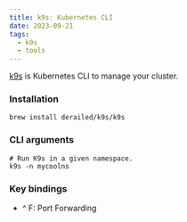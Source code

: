 ```yaml
---
title: k9s: Kubernetes CLI
date: 2023-09-21
tags:
  - k9s
  - tools
---
```


[k9s](https://k9scli.io/) is Kubernetes CLI to manage your cluster.


### Installation


```shell
brew install derailed/k9s/k9s
```


### CLI arguments


```shell
# Run K9s in a given namespace.
k9s -n mycoolns
```


### Key bindings

- ^ F: Port Forwarding

